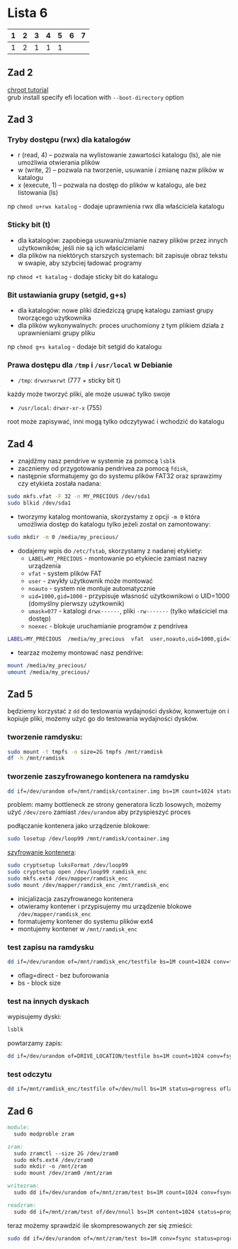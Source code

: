 



# Lista 6

| 1 | 2 | 3 | 4 | 5 | 6 | 7 |
|---|---|---|---|---|---|---|
| 1 | 2 | 1 | 1 | 1 |   |   |

## Zad 2
[chroot tutorial](https://www.turnkeylinux.org/docs/chroot-to-repair-system)  
grub install specify efi location with `--boot-directory` option

## Zad 3
### Tryby dostępu (rwx) dla katalogów
- r (read, 4) – pozwala na wylistowanie zawartości katalogu (ls), ale nie umożliwia otwierania plików
- w (write, 2) – pozwala na tworzenie, usuwanie i zmianę nazw plików w katalogu
- x (execute, 1) – pozwala na dostęp do plików w katalogu, ale bez listowania (ls)

np `chmod u+rwx katalog` - dodaje uprawnienia rwx dla właściciela katalogu

### Sticky bit (t)
- dla katalogów: zapobiega usuwaniu/zmianie nazwy plików przez innych użytkowników, jeśli nie są ich właścicielami
- dla plików na niektórych starszych systemach: bit zapisuje obraz tekstu w swapie, aby szybciej ładować programy

np `chmod +t katalog` - dodaje sticky bit do katalogu

### Bit ustawiania grupy (setgid, g+s)
- dla katalogów: nowe pliki dziedziczą grupę katalogu zamiast grupy tworzącego użytkownika
- dla plików wykonywalnych: proces uruchomiony z tym plikiem działa z uprawnieniami grupy pliku

np `chmod g+s katalog` - dodaje bit setgid do katalogu

### Prawa dostępu dla `/tmp` i `/usr/local` w Debianie
- `/tmp`: `drwxrwxrwt` (777 + sticky bit t)

każdy może tworzyć pliki, ale może usuwać tylko swoje

- `/usr/local`: `drwxr-xr-x` (755)

root może zapisywać, inni mogą tylko odczytywać i wchodzić do katalogu


## Zad 4
- znajdźmy nasz pendrive w systemie za pomocą `lsblk`
- zaczniemy od przygotowania pendrivea za pomocą `fdisk`, 
- następnie sformatujemy go do systemu plików FAT32 oraz sprawzimy czy etykieta została nadana:

```bash 
sudo mkfs.vfat -F 32 -n MY_PRECIOUS /dev/sda1
sudo blkid /dev/sda1
```

- tworzymy katalog montowania, skorzystamy z opcji `-m 0` która umożliwia dostęp do katalogu tylko jeżeli został on zamontowany:
```bash
sudo mkdir -m 0 /media/my_precious/
```

- dodajemy wpis do `/etc/fstab`, skorzystamy z nadanej etykiety:
  - `LABEL=MY_PRECIOUS` - montowanie po etykiecie zamiast nazwy urządzenia
  - `vfat` - system plików FAT
  - `user` - zwykły użytkownik może montować
  - `noauto` - system nie montuje automatycznie
  - `uid=1000,gid=1000` - przypisuje własność użytkownikowi o UID=1000 (domyślny pierwszy użytkownik)
  - `umask=077` - katalogi `drwx------`, pliki `-rw-------` (tylko właściciel ma dostęp)
  - `noexec` - blokuje uruchamianie programów z pendrivea

```bash
LABEL=MY_PRECIOUS  /media/my_precious  vfat  user,noauto,uid=1000,gid=1000,umask=077,noexec  0  0
```

- tearzaz możemy montować nasz pendrive:
```bash
mount /media/my_precious/
umount /media/my_precious/
```

## Zad 5
będziemy korzystać z `dd` do testowania wydajności dysków, konwertuje on i kopiuje pliki, możemy użyć go do testowania wydajności dysków.

### tworzenie ramdysku:
```bash
sudo mount -t tmpfs -o size=2G tmpfs /mnt/ramdisk
df -h /mnt/ramdisk
```

### tworzenie zaszyfrowanego kontenera na ramdysku
```bash
dd if=/dev/urandom of=/mnt/ramdisk/container.img bs=1M count=1024 status=progress
```

problem: mamy bottleneck ze strony generatora liczb losowych, możemy użyć `/dev/zero` zamiast `/dev/urandom` aby przyspieszyć proces  

podłączanie kontenera jako urządzenie blokowe:
```bash
sudo losetup /dev/loop99 /mnt/ramdisk/container.img
```

[szyfrowanie kontenera](https://askubuntu.com/questions/599044/luks-and-loop-device):
```bash
sudo cryptsetup luksFormat /dev/loop99
sudo cryptsetup open /dev/loop99 ramdisk_enc
sudo mkfs.ext4 /dev/mapper/ramdisk_enc
sudo mount /dev/mapper/ramdisk_enc /mnt/ramdisk_enc
```
- inicjalizacja zaszyfrowanego kontenera
- otwieramy kontener i przypisujemy mu urządzenie blokowe `/dev/mapper/ramdisk_enc`
- formatujemy kontener do systemu plików ext4
- montujemy kontener w `/mnt/ramdisk_enc`

### test zapisu na ramdysku
```bash
dd if=/dev/urandom of=/mnt/ramdisk_enc/testfile bs=1M count=1024 conv=fsync status=progress oflag=direct
```

- oflag=direct - bez buforowania
- bs - block size

### test na innych dyskach
wypisujemy dyski:
```bash
lsblk
```

powtarzamy zapis:
```bash
dd if=/dev/urandom of=DRIVE_LOCATION/testfile bs=1M count=1024 conv=fsync status=progress oflag=direct
```

### test odczytu
```bash
dd if=/mnt/ramdisk_enc/testfile of=/dev/null bs=1M status=progress oflag=direct
```

## Zad 6
```makefile
module: 
  sudo modproble zram

zram: 
  sudo zramctl --size 2G /dev/zram0
  sudo mkfs.ext4 /dev/zram0
  sudo mkdir -o /mnt/zram
  sudo mount /dev/zram0 /mnt/zram

writezram:
  sudo dd if=/dev/urandom of=/mnt/zram/test bs=1M count=1024 conv=fsync status=progress

readzram:
  sudo dd if=/mnt/zram/test of/dev/nnull bs=1M content=1024 status=progress
```


teraz możemy sprawdzić ile skompresowanych zer się zmieści:  
```bash
sudo dd if=/dev/urandom of=/mnt/zram/test bs=1M conv=fsync status=progress oflag=direct
```

